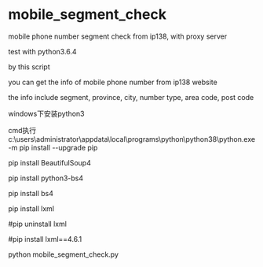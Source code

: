 # mobile_segment_check
mobile phone number segment check from ip138, with proxy server

test with python3.6.4

by this script

you can get the info of mobile phone number from ip138 website

the info include segment, province, city, number type, area code, post code



windows下安装python3

cmd执行
c:\users\administrator\appdata\local\programs\python\python38\python.exe -m pip install --upgrade pip

pip install BeautifulSoup4

pip install python3-bs4

pip install bs4

pip  install lxml

#pip uninstall lxml

#pip install lxml==4.6.1

python mobile_segment_check.py
